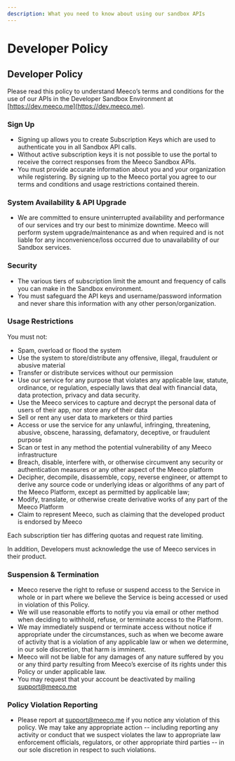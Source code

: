 ```yaml
---
description: What you need to know about using our sandbox APIs
---
```


# Developer Policy



## Developer Policy <a id="qd4yB"></a>

Please read this policy to understand Meeco’s terms and conditions for the use of our APIs in the Developer Sandbox Environment at [https://dev.meeco.me](https://dev.meeco.me).

### Sign Up <a id="tTeUy"></a>

* Signing up allows you to create Subscription Keys which are used to authenticate you in all Sandbox API calls.
* Without active subscription keys it is not possible to use the portal to receive the correct responses from the Meeco Sandbox APIs.
* You must provide accurate information about you and your organization while registering. By signing up to the Meeco portal you agree to our terms and conditions and usage restrictions contained therein.

### System Availability & API Upgrade <a id="zSDCZ"></a>

* We are committed to ensure uninterrupted availability and performance of our services and try our best to minimize downtime. Meeco will perform system upgrade/maintenance as and when required and is not liable for any inconvenience/loss occurred due to unavailability of our Sandbox services.

###   <a id="H5mYt"></a>

### Security <a id="gKEXm"></a>

* The various tiers of subscription limit the amount and frequency of calls you can make in the Sandbox environment.
* You must safeguard the API keys and username/password information and never share this information with any other person/organization.

### Usage Restrictions <a id="MHIWd"></a>

You must not:

* Spam, overload or flood the system
* Use the system to store/distribute any offensive, illegal, fraudulent or abusive material
* Transfer or distribute services without our permission
* Use our service for any purpose that violates any applicable law, statute, ordinance, or regulation, especially laws that deal with financial data, data protection, privacy and data security.
* Use the Meeco services to capture and decrypt the personal data of users of their app, nor store any of their data
* Sell or rent any user data to marketers or third parties
* Access or use the service for any unlawful, infringing, threatening, abusive, obscene, harassing, defamatory, deceptive, or fraudulent purpose
* Scan or test in any method the potential vulnerability of any Meeco infrastructure
* Breach, disable, interfere with, or otherwise circumvent any security or authentication measures or any other aspect of the Meeco platform
* Decipher, decompile, disassemble, copy, reverse engineer, or attempt to derive any source code or underlying ideas or algorithms of any part of the Meeco Platform, except as permitted by applicable law;
* Modify, translate, or otherwise create derivative works of any part of the Meeco Platform
* Claim to represent Meeco, such as claiming that the developed product is endorsed by Meeco

Each subscription tier has differing quotas and request rate limiting.

 In addition, Developers must acknowledge the use of Meeco services in their product.

### Suspension & Termination <a id="jvvDt"></a>

* Meeco reserve the right to refuse or suspend access to the Service in whole or in part where we believe the Service is being accessed or used in violation of this Policy.
* We will use reasonable efforts to notify you via email or other method when deciding to withhold, refuse, or terminate access to the Platform.
* We may immediately suspend or terminate access without notice if appropriate under the circumstances, such as when we become aware of activity that is a violation of any applicable law or when we determine, in our sole discretion, that harm is imminent.
* Meeco will not be liable for any damages of any nature suffered by you or any third party resulting from Meeco’s exercise of its rights under this Policy or under applicable law.
* You may request that your account be deactivated by mailing [support@meeco.me](mailto:support@meeco.me)

### Policy Violation Reporting <a id="LhNjW"></a>

* Please report at [support@meeco.me](mailto:support@meeco.me) if you notice any violation of this policy. We may take any appropriate action -- including reporting any activity or conduct that we suspect violates the law to appropriate law enforcement officials, regulators, or other appropriate third parties -- in our sole discretion in respect to such violations.

